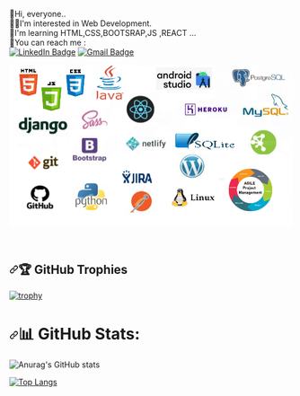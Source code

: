 👋Hi, everyone.. <br>
💁‍♀️I'm interested in Web Development. <br>
🎈I'm learning HTML,CSS,BOOTSRAP,JS ,REACT ... <br>
🎨You can reach me : <br>
<a href="https://www.linkedin.com/in/zuleyha-kurt">
<img src="https://camo.githubusercontent.com/a80d00f23720d0bc9f55481cfcd77ab79e141606829cf16ec43f8cacc7741e46/68747470733a2f2f696d672e736869656c64732e696f2f62616467652f4c696e6b6564496e2d3030373742353f7374796c653d666f722d7468652d6261646765266c6f676f3d6c696e6b6564696e266c6f676f436f6c6f723d7768697465" alt="LinkedIn Badge" data-canonical-src="https://img.shields.io/badge/LinkedIn-0077B5?style=for-the-badge&amp;logo=linkedin&amp;logoColor=white" style="max-width: 100%;"></a>
<a href="https://mail.google.com/mail/u/0/?hl=tr&amp;tf=cm&amp;fs=1&amp;to=netice2017@gmail.com" rel="nofollow"><img src="https://camo.githubusercontent.com/571384769c09e0c66b45e39b5be70f68f552db3e2b2311bc2064f0d4a9f5983b/68747470733a2f2f696d672e736869656c64732e696f2f62616467652f476d61696c2d4431343833363f7374796c653d666f722d7468652d6261646765266c6f676f3d676d61696c266c6f676f436f6c6f723d7768697465" alt="Gmail Badge" data-canonical-src="https://img.shields.io/badge/Gmail-D14836?style=for-the-badge&amp;logo=gmail&amp;logoColor=white" style="max-width: 100%;"></a>
 
 


<img src="https://raw.githubusercontent.com/Ismail-Aslan/Ismail-Aslan/main/ss.png">


<p dir="auto"><a target="_blank" rel="noopener noreferrer nofollow" href="https://camo.githubusercontent.com/b037cc456a6bcea6ba3b0153f5b400677990c0d5d06224339471073225390bea/68747470733a2f2f6b6f6d617265762e636f6d2f67687076632f3f757365726e616d653d68616c696c6962726168696d64656d697263616e"><img src="https://camo.githubusercontent.com/b037cc456a6bcea6ba3b0153f5b400677990c0d5d06224339471073225390bea/68747470733a2f2f6b6f6d617265762e636f6d2f67687076632f3f757365726e616d653d68616c696c6962726168696d64656d697263616e" alt="" data-canonical-src="https://komarev.com/ghpvc/?username=ZuleyhaKurt" style="max-width: 100%;"></a>
<br></p>

<h2 dir="auto"><a id="user-content--github-trophies" class="anchor" aria-hidden="true" href="#-github-trophies"><svg class="octicon octicon-link" viewBox="0 0 16 16" version="1.1" width="16" height="16" aria-hidden="true"><path fill-rule="evenodd" d="M7.775 3.275a.75.75 0 001.06 1.06l1.25-1.25a2 2 0 112.83 2.83l-2.5 2.5a2 2 0 01-2.83 0 .75.75 0 00-1.06 1.06 3.5 3.5 0 004.95 0l2.5-2.5a3.5 3.5 0 00-4.95-4.95l-1.25 1.25zm-4.69 9.64a2 2 0 010-2.83l2.5-2.5a2 2 0 012.83 0 .75.75 0 001.06-1.06 3.5 3.5 0 00-4.95 0l-2.5 2.5a3.5 3.5 0 004.95 4.95l1.25-1.25a.75.75 0 00-1.06-1.06l-1.25 1.25a2 2 0 01-2.83 0z"></path></svg></a><g-emoji class="g-emoji" alias="trophy" fallback-src="https://github.githubassets.com/images/icons/emoji/unicode/1f3c6.png">🏆</g-emoji> GitHub Trophies</h2>

[![trophy](https://github-profile-trophy.vercel.app/?username=ZuleyhaKurt&theme=dracula)](https://github.com/ryo-ma/github-profile-trophy)

<h1 dir="auto"><a id="user-content--github-stats" class="anchor" aria-hidden="true" href="#-github-stats"><svg class="octicon octicon-link" viewBox="0 0 16 16" version="1.1" width="16" height="16" aria-hidden="true"><path fill-rule="evenodd" d="M7.775 3.275a.75.75 0 001.06 1.06l1.25-1.25a2 2 0 112.83 2.83l-2.5 2.5a2 2 0 01-2.83 0 .75.75 0 00-1.06 1.06 3.5 3.5 0 004.95 0l2.5-2.5a3.5 3.5 0 00-4.95-4.95l-1.25 1.25zm-4.69 9.64a2 2 0 010-2.83l2.5-2.5a2 2 0 012.83 0 .75.75 0 001.06-1.06 3.5 3.5 0 00-4.95 0l-2.5 2.5a3.5 3.5 0 004.95 4.95l1.25-1.25a.75.75 0 00-1.06-1.06l-1.25 1.25a2 2 0 01-2.83 0z"></path></svg></a><g-emoji class="g-emoji" alias="bar_chart" fallback-src="https://github.githubassets.com/images/icons/emoji/unicode/1f4ca.png">📊</g-emoji> GitHub Stats:</h1>

![Anurag's GitHub stats](https://github-readme-stats.vercel.app/api?username=ZuleyhaKurt&count_private=true&show_icons=true&theme=radical)

<!-- <img src="https://github-readme-stats.vercel.app/api?username=ZuleyhaKurt&&show_icons=true&title_color=ff0000&icon_color=00ff00&text_color=ff0000&bg_color=151515" style="max-width:100px;"> -->

[![Top Langs](https://github-readme-stats.vercel.app/api/top-langs/?username=ZuleyhaKurt&layout=compact)](https://github.com/anuraghazra/github-readme-stats)

